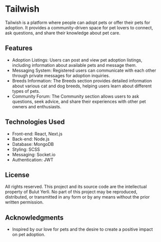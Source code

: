 # Tailwish

Tailwish is a platform where people can adopt pets or offer their pets for adoption. It provides a community-driven space for pet lovers to connect, ask questions, and share their knowledge about pet care.

## Features

- Adoption Listings: Users can post and view pet adoption listings, including information about available pets and message them.
- Messaging System: Registered users can communicate with each other through private messages for adoption inquiries.
- Breeds Information: The Breeds section provides detailed information about various cat and dog breeds, helping users learn about different types of pets.
- Community Forum: The Community section allows users to ask questions, seek advice, and share their experiences with other pet owners and enthusiasts.

## Technologies Used

- Front-end: React, Next.js
- Back-end: Node.js
- Database: MongoDB
- Styling: SCSS
- Messaging: Socket.io
- Authentication: JWT

## License

All rights reserved. This project and its source code are the intellectual property of Bulut Yerli. No part of this project may be reproduced, distributed, or transmitted in any form or by any means without the prior written permission.

## Acknowledgments

- Inspired by our love for pets and the desire to create a positive impact on pet adoption.
